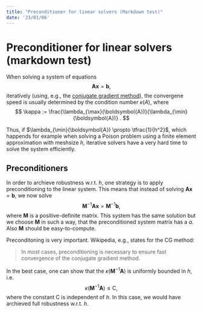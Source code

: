 ```yaml
---
title: "Preconditioner for linear solvers (Markdown test)"
date: '23/01/06'
---
```


# Preconditioner for linear solvers (markdown test)

When solving a system of equations
$$
  \boldsymbol{A} \boldsymbol{x} = \boldsymbol{b},
$$
iteratively (using, e.g., the [conjugate gradient method](https://en.wikipedia.org/wiki/Conjugate_gradient_method)), the convergene speed is usually determined by the condition number $\kappa(A)$, where
$$
\kappa := \frac{\lambda_{\max}(\boldsymbol{A})}{\lambda_{\min}(\boldsymbol{A})}
.
$$

Thus, if $\lambda_{\min}(\boldsymbol{A}) \propto \tfrac{1}{h^2}$, which happends for example when solving a Poison problem using a finite element approximation with meshsize $h$, iterative solvers have a very hard time to solve the system efficiently.

## Preconditioners

In order to archieve robustness w.r.t. $h$, one strategy is to apply preconditioning to the linear system. This means that instead of solving $\boldsymbol{A} \boldsymbol{x} = \boldsymbol{b}$, we now solve
$$
  \boldsymbol{M}^{-1} \boldsymbol{A} \boldsymbol{x} = \boldsymbol{M}^{-1} \boldsymbol{b}
  ,
$$
where $\boldsymbol{M}$ is a positive-definite matrix. This system has the same solution but we choose $\boldsymbol{M}$ in such a way, that the preconditioned system matrix has a $a$. Also $\boldsymbol{M}$ should be easy-to-compute.

Preconditoning is very important. Wikipedia, e.g., states for the CG method:

> In most cases, preconditioning is necessary to ensure fast convergence of the conjugate gradient method.

In the best case, one can show that the $\kappa(\boldsymbol{M}^{-1} \boldsymbol{A})$ is uniformly bounded in $h$, i.e.
$$
  \kappa(\boldsymbol{M}^{-1} \boldsymbol{A}) \le \mathsf{C}
  ,
$$
where the constant $\mathsf{C}$ is independent of $h$. In this case, we would have archieved full robustness w.r.t. $h$.
